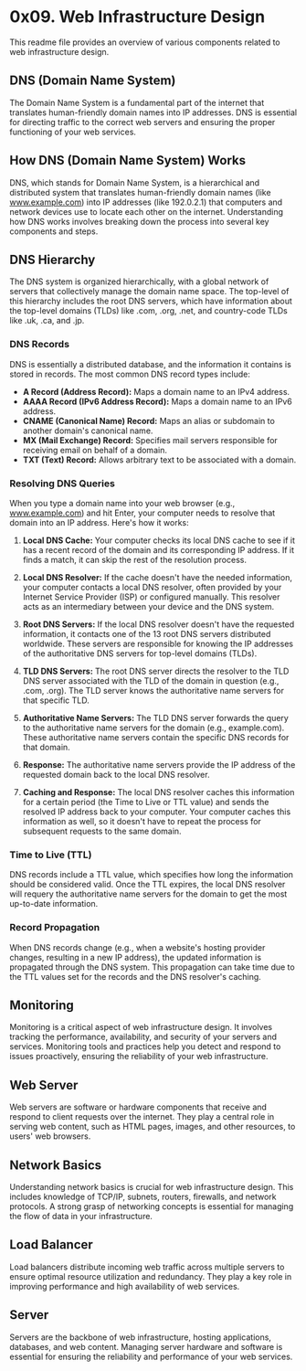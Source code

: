 # 0x09. Web Infrastructure Design

This readme file provides an overview of various components related to web infrastructure design.

## DNS (Domain Name System)

The Domain Name System is a fundamental part of the internet that translates human-friendly domain names into IP addresses. DNS is essential for directing traffic to the correct web servers and ensuring the proper functioning of your web services.

## How DNS (Domain Name System) Works

DNS, which stands for Domain Name System, is a hierarchical and distributed system that translates human-friendly domain names (like www.example.com) into IP addresses (like 192.0.2.1) that computers and network devices use to locate each other on the internet. Understanding how DNS works involves breaking down the process into several key components and steps.

## DNS Hierarchy

The DNS system is organized hierarchically, with a global network of servers that collectively manage the domain name space. The top-level of this hierarchy includes the root DNS servers, which have information about the top-level domains (TLDs) like .com, .org, .net, and country-code TLDs like .uk, .ca, and .jp.

### DNS Records

DNS is essentially a distributed database, and the information it contains is stored in records. The most common DNS record types include:

- **A Record (Address Record):** Maps a domain name to an IPv4 address.
- **AAAA Record (IPv6 Address Record):** Maps a domain name to an IPv6 address.
- **CNAME (Canonical Name) Record:** Maps an alias or subdomain to another domain's canonical name.
- **MX (Mail Exchange) Record:** Specifies mail servers responsible for receiving email on behalf of a domain.
- **TXT (Text) Record:** Allows arbitrary text to be associated with a domain.

### Resolving DNS Queries

When you type a domain name into your web browser (e.g., www.example.com) and hit Enter, your computer needs to resolve that domain into an IP address. Here's how it works:

1. **Local DNS Cache:** Your computer checks its local DNS cache to see if it has a recent record of the domain and its corresponding IP address. If it finds a match, it can skip the rest of the resolution process.

2. **Local DNS Resolver:** If the cache doesn't have the needed information, your computer contacts a local DNS resolver, often provided by your Internet Service Provider (ISP) or configured manually. This resolver acts as an intermediary between your device and the DNS system.

3. **Root DNS Servers:** If the local DNS resolver doesn't have the requested information, it contacts one of the 13 root DNS servers distributed worldwide. These servers are responsible for knowing the IP addresses of the authoritative DNS servers for top-level domains (TLDs).

4. **TLD DNS Servers:** The root DNS server directs the resolver to the TLD DNS server associated with the TLD of the domain in question (e.g., .com, .org). The TLD server knows the authoritative name servers for that specific TLD.

5. **Authoritative Name Servers:** The TLD DNS server forwards the query to the authoritative name servers for the domain (e.g., example.com). These authoritative name servers contain the specific DNS records for that domain.

6. **Response:** The authoritative name servers provide the IP address of the requested domain back to the local DNS resolver.

7. **Caching and Response:** The local DNS resolver caches this information for a certain period (the Time to Live or TTL value) and sends the resolved IP address back to your computer. Your computer caches this information as well, so it doesn't have to repeat the process for subsequent requests to the same domain.

### Time to Live (TTL)

DNS records include a TTL value, which specifies how long the information should be considered valid. Once the TTL expires, the local DNS resolver will requery the authoritative name servers for the domain to get the most up-to-date information.

### Record Propagation

When DNS records change (e.g., when a website's hosting provider changes, resulting in a new IP address), the updated information is propagated through the DNS system. This propagation can take time due to the TTL values set for the records and the DNS resolver's caching.


## Monitoring

Monitoring is a critical aspect of web infrastructure design. It involves tracking the performance, availability, and security of your servers and services. Monitoring tools and practices help you detect and respond to issues proactively, ensuring the reliability of your web infrastructure.

## Web Server

Web servers are software or hardware components that receive and respond to client requests over the internet. They play a central role in serving web content, such as HTML pages, images, and other resources, to users' web browsers.

## Network Basics

Understanding network basics is crucial for web infrastructure design. This includes knowledge of TCP/IP, subnets, routers, firewalls, and network protocols. A strong grasp of networking concepts is essential for managing the flow of data in your infrastructure.

## Load Balancer

Load balancers distribute incoming web traffic across multiple servers to ensure optimal resource utilization and redundancy. They play a key role in improving performance and high availability of web services.

## Server

Servers are the backbone of web infrastructure, hosting applications, databases, and web content. Managing server hardware and software is essential for ensuring the reliability and performance of your web services.
